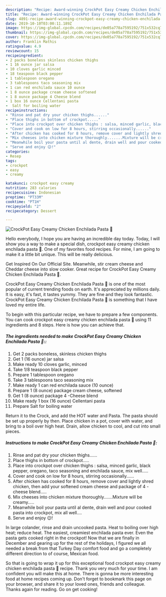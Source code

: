 ```yaml
---
description: "Recipe: Award-winning CrockPot Easy Creamy Chicken Enchilada Pasta 🍝"
title: "Recipe: Award-winning CrockPot Easy Creamy Chicken Enchilada Pasta 🍝"
slug: 4891-recipe-award-winning-crockpot-easy-creamy-chicken-enchilada-pasta
date: 2019-10-10T03:00:11.189Z
image: https://img-global.cpcdn.com/recipes/de05a778a7595192/751x532cq70/crockpot-easy-creamy-chicken-enchilada-pasta-🍝-recipe-main-photo.jpg
thumbnail: https://img-global.cpcdn.com/recipes/de05a778a7595192/751x532cq70/crockpot-easy-creamy-chicken-enchilada-pasta-🍝-recipe-main-photo.jpg
cover: https://img-global.cpcdn.com/recipes/de05a778a7595192/751x532cq70/crockpot-easy-creamy-chicken-enchilada-pasta-🍝-recipe-main-photo.jpg
author: Franklin Mathis
ratingvalue: 4.9
reviewcount: 15
recipeingredient:
- 2 packs boneless skinless chicken thighs
- 1 16 ounce jar salsa
- 10 cloves garlic minced
- 18 teaspoon black pepper
- 1 tablespoon oregano
- 3 tablespoons taco seasoning mix
- 1 can red enchilada sauce 10 ounce
- 1 8 ounce package cream cheese softened
- 1 8 ounce package 4 Cheese blend
- 1 box 16 ounce Cellentani pasta
-  Salt for boiling water
recipeinstructions:
- "Rinse and pat dry your chicken thighs......"
- "Place thighs in bottom of crockpot....."
- "Place into crockpot over chicken thighs : salsa, minced garlic, black pepper, oregano, taco seasoning and enchilada sauce, mix well....."
- "Cover and cook on low for 8 hours, stirring occasionally......"
- "After chicken has cooked for 8 hours, remove cover and lightly shred chicken, then add your softened cream cheese and package of 4 - cheese blend....."
- "Mix cheeses into chicken mixture thoroughly.......Mixture will be creamy....."
- "Meanwhile boil your pasta until al dente, drain well and pour cooked pasta into crockpot, mix all well...."
- "Serve and enjoy 😉!"
categories:
- Resep
tags:
- crockpot
- easy
- creamy

katakunci: crockpot easy creamy
nutrition: 283 calories
recipecuisine: Indonesian
preptime: "PT33M"
cooktime: "PT1H"
recipeyield: "2"
recipecategory: Dessert

---
```



![CrockPot Easy Creamy Chicken Enchilada Pasta 🍝](https://img-global.cpcdn.com/recipes/de05a778a7595192/751x532cq70/crockpot-easy-creamy-chicken-enchilada-pasta-🍝-recipe-main-photo.jpg)

Hello everybody, I hope you are having an incredible day today. Today, I will show you a way to make a special dish, crockpot easy creamy chicken enchilada pasta 🍝. One of my favorites food recipes. For mine, I am going to make it a little bit unique. This will be really delicious.

Get Inspired On Our Official Site. Meanwhile, stir cream cheese and Cheddar cheese into slow cooker. Great recipe for CrockPot Easy Creamy Chicken Enchilada Pasta 🍝.

CrockPot Easy Creamy Chicken Enchilada Pasta 🍝 is one of the most popular of current trending foods on earth. It's appreciated by millions daily. It is easy, it's fast, it tastes yummy. They are fine and they look fantastic. CrockPot Easy Creamy Chicken Enchilada Pasta 🍝 is something that I have loved my entire life.


To begin with this particular recipe, we have to prepare a few components. You can cook crockpot easy creamy chicken enchilada pasta 🍝 using 11 ingredients and 8 steps. Here is how you can achieve that.

##### The ingredients needed to make CrockPot Easy Creamy Chicken Enchilada Pasta 🍝::

1. Get 2 packs boneless, skinless chicken thighs
1. Get 1 (16 ounce) jar salsa
1. Make ready 10 cloves garlic, minced
1. Take 1/8 teaspoon black pepper
1. Prepare 1 tablespoon oregano
1. Take 3 tablespoons taco seasoning mix
1. Make ready 1 can red enchilada sauce (10 ounce)
1. Prepare 1 (8 ounce) package cream cheese, softened
1. Get 1 (8 ounce) package 4 -Cheese blend
1. Make ready 1 box (16 ounce) Cellentani pasta
1. Prepare  Salt for boiling water


Return it to the Crock, and add the HOT water and Pasta. The pasta should be set up properly by then. Place chicken in a pot, cover with water, and bring to a boil over high heat. Drain, allow chicken to cool, and cut into small pieces. 

##### Instructions to make CrockPot Easy Creamy Chicken Enchilada Pasta 🍝:

1. Rinse and pat dry your chicken thighs......
1. Place thighs in bottom of crockpot.....
1. Place into crockpot over chicken thighs : salsa, minced garlic, black pepper, oregano, taco seasoning and enchilada sauce, mix well.....
1. Cover and cook on low for 8 hours, stirring occasionally......
1. After chicken has cooked for 8 hours, remove cover and lightly shred chicken, then add your softened cream cheese and package of 4 - cheese blend.....
1. Mix cheeses into chicken mixture thoroughly.......Mixture will be creamy.....
1. Meanwhile boil your pasta until al dente, drain well and pour cooked pasta into crockpot, mix all well....
1. Serve and enjoy 😉!


In large colander, rinse and drain uncooked pasta. Heat to boiling over high heat; reduce heat. The easiest, creamiest enchilada pasta ever. Even the pasta gets cooked right in the crockpot! Now that we are finally in December and gearing up for the rest of the holidays, I figured we all needed a break from that Turkey Day comfort food and go a completely different direction to of course, Mexican food. 

So that is going to wrap it up for this exceptional food crockpot easy creamy chicken enchilada pasta 🍝 recipe. Thank you very much for your time. I am confident you will make this at home. There is gonna be more interesting food at home recipes coming up. Don't forget to bookmark this page on your browser, and share it to your loved ones, friends and colleague. Thanks again for reading. Go on get cooking!
